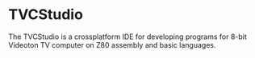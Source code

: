 # TVCStudio
The TVCStudio is a crossplatform IDE for developing programs for 8-bit Videoton TV computer on Z80 assembly and basic languages.
